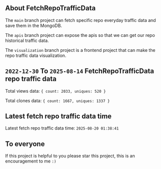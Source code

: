 ## About FetchRepoTrafficData

The `main` branch project can fetch specific repo everyday traffic data and save them in the MongoDB.

The `apis` branch project can expose the apis so that we can get our repo historical traffic data.

The `visualization` branch project is a frontend project that can make the repo traffic data visualization.

## `2022-12-30` To `2025-08-14` FetchRepoTrafficData repo traffic data

Total views data: `{ count: 2033, uniques: 520 }`

Total clones data: `{ count: 1667, uniques: 1337 }`

## Latest fetch repo traffic data time

Latest fetch repo traffic data time: `2025-08-20 01:38:41`

## To everyone

If this project is helpful to you please star this project, this is an encouragement to me `:)`



